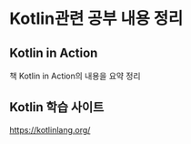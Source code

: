 # Kotlin관련 공부 내용 정리

## Kotlin in Action

책 Kotlin in Action의 내용을 요약 정리

## Kotlin 학습 사이트

https://kotlinlang.org/

